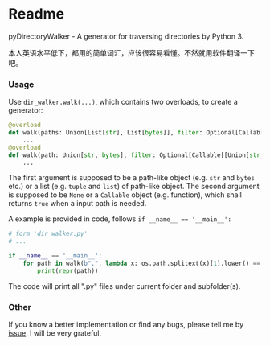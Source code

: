# Readme
pyDirectoryWalker - A generator for traversing directories by Python 3.

本人英语水平低下，都用的简单词汇，应该很容易看懂。不然就用软件翻译一下吧。

### Usage

Use `dir_walker.walk(...)`, which contains two overloads, to create a generator:

```python
@overload
def walk(paths: Union[List[str], List[bytes]], filter: Optional[Callable[[Union[str, bytes]], bool]] = None) -> Generator[Union[str, bytes], None, None]:
    ...
@overload
def walk(path: Union[str, bytes], filter: Optional[Callable[[Union[str, bytes]], bool]] = None) -> Generator[Union[str, bytes], None, None]:
    ...
```

The first argument is supposed to be a path-like object (e.g. `str` and `bytes` etc.) or a list (e.g. `tuple` and `list`) of path-like object. The second argument is supposed to be `None` or a `Callable` object (e.g. function), which shall returns `true` when a input path is needed.

A example is provided in code, follows `if __name__ == '__main__':`

```python
# form 'dir_walker.py'
# ...

if __name__ == '__main__':
    for path in walk(b".", lambda x: os.path.splitext(x)[1].lower() == b'.py'):
        print(repr(path))
```

The code will print all ".py" files under current folder and subfolder(s).

### Other

If you know a better implementation or find any bugs, please tell me by [issue](https://github.com/xiaosiyu0603/pyDirectoryWalker/issues). I will be very grateful.


